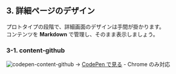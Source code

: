 ## 3. 詳細ページのデザイン
プロトタイプの段階で、詳細画面のデザインは手間が掛かります。  
コンテンツを **Markdown** で管理し、そのまま表示しましょう。

### 3-1. content-github
![codepen-content-github](https://c1.staticflickr.com/5/4505/23892795258_304f79f52c_k.jpg)
→ [CodePen で見る](https://codepen.io/KoheiShingaiHQ/pen/RLqwvm) - Chrome のみ対応